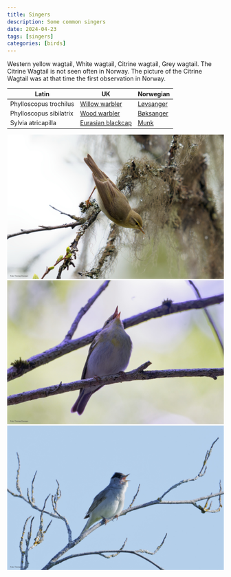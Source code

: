 ```yaml
---
title: Singers
description: Some common singers
date: 2024-04-23
tags: [singers]
categories: [birds]
---
```

Western yellow wagtail,  White wagtail, Citrine wagtail, Grey wagtail. The Citrine Wagtail is not seen often in Norway. The picture of the Citrine Wagtail was at that time the first observation in Norway.



| Latin      | UK  | Norwegian |
| ----------- | ----------- |   ----------- |
| Phylloscopus trochilus | [Willow warbler](https://en.wikipedia.org/wiki/Willow_warbler) |  [Løvsanger ](https://no.wikipedia.org/wiki/Løvsanger) |
| Phylloscopus sibilatrix | [Wood warbler](https://en.wikipedia.org/wiki/Wood_warbler) |  [Bøksanger ](https://no.wikipedia.org/wiki/Bøksanger) |
| Sylvia atricapilla | [Eurasian blackcap](https://en.wikipedia.org/wiki/Eurasian_blackcap) |  [Munk ](https://no.wikipedia.org/wiki/Munk_(fugl)) |



![Willow warbler](DSC06657_DxO.jpg)
![Wood warbler](_DSC8915_DxO.jpg)
![Eurasian blackcap](_DSC8925_DxO.jpg)
